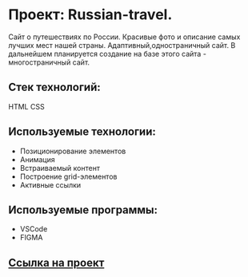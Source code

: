 
# Проект: Russian-travel.
Сайт о путешествиях по России.
Красивые фото и описание самых лучших мест нашей страны.
Адаптивный,одностраничный сайт.
В дальнейшем планируется создание на базе этого сайта - многостраничный сайт.

## Стек технологий:
 HTML CSS 

## Используемые технологии:

- Позиционирование элементов
- Анимация
- Встраиваемый контент
- Построение grid-элементов
- Активные ссылки

## Используемые программы:
- VSCode
- FIGMA

## [Ссылка на проект](https://AlexPozdniak.github.io/russian-travel/)